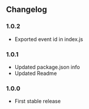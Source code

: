 ## Changelog

### 1.0.2

* Exported event id in index.js

### 1.0.1

* Updated package.json info
* Updated Readme

### 1.0.0

* First stable release
